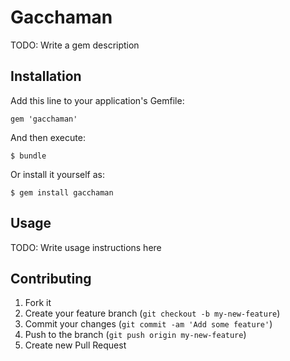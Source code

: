 # Gacchaman

TODO: Write a gem description

## Installation

Add this line to your application's Gemfile:

    gem 'gacchaman'

And then execute:

    $ bundle

Or install it yourself as:

    $ gem install gacchaman

## Usage

TODO: Write usage instructions here

## Contributing

1. Fork it
2. Create your feature branch (`git checkout -b my-new-feature`)
3. Commit your changes (`git commit -am 'Add some feature'`)
4. Push to the branch (`git push origin my-new-feature`)
5. Create new Pull Request
